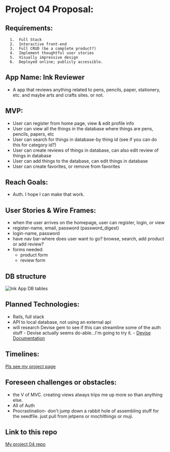 # Project 04 Proposal:

## Requirements:

      1.  Full Stack
      2.  Interactive front-end
      3.  Full CRUD (be a complete product?)
      4.  Implement thoughtful user stories
      5.  Visually impressive design
      6.  Deployed online; publicly accessible.
      
## App Name: Ink Reviewer
- A app that reviews anything related to pens, pencils, paper, stationery, etc.  and maybe arts and crafts sites.  or not.  

## MVP: 
 - User can register from home page, view & edit profile info
 - User can view all the things in the database where things are pens, pencils, papers, etc
 - User can search for things in database-by thing id (see if you can do this for category id?)
 - User can create reviews of things in database, can also edit review of things in database
 - User can add things to the database, can edit things in database
 - User can create favorites, or remove from favorites
 
 
## Reach Goals:
 - Auth.  I hope I can make that work. 
 
## User Stories & Wire Frames:

  - when the user arrives on the homepage, user can register, login, or view
  - register-name, email, password (password_digest)
  - login-name, password
  - have nav bar-where does user want to go?  browse, search, add product or add review?
  - forms needed:
      - product form
      - review form 

## DB structure

![Ink App DB tables](https://i.imgur.com/HFhWfDB.png)


## Planned Technologies:
  - Rails, full stack
  - API to local database, not using an external api
  - will research Devise gem to see if this can streamline some of the auth stuff
            - Devise actually seems do-able...I'm going to try it. 
            - [Devise Documentation](http://devise.plataformatec.com.br/)
  
## Timelines:
[Pls see my project page](https://github.com/alee092017/Project04_and_LastDayReq/projects/1)

## Foreseen challenges or obstacles:

 - the V of MVC.  creating views always trips me up more so than anything else.
 - All of Auth
 - Procrastination- don't jump down a rabbit hole of assembling stuff for the seedfile.  just pull from jetpens or mochithings or muji.  

## Link to this repo
[My project 04 repo](https://github.com/alee092017/Project04_and_LastDayReq)



